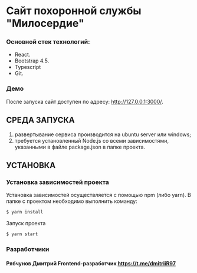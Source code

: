 # Сайт похоронной службы "Милосердие"


### Основной стек технологий:
* React.
* Bootstrap 4.5.
* Typescript
* Git.

### Демо

После запуска сайт доступен по адресу: http://127.0.0.1:3000/.

## СРЕДА ЗАПУСКА

1. развертывание сервиса производится на ubuntu server или windows;
2. требуется установленный Node.js со всеми зависимостями, указанными в файле package.json в папке проекта.

## УСТАНОВКА

### Установка зависимостей проекта

Установка зависимостей осуществляется с помощью npm (либо yarn). В папке с проектом необходимо выполнить команду:

``` bash
$ yarn install
```

Запуск проекта

``` bash
$ yarn start
```

### Разработчики

#### Рябчунов Дмитрий Frontend-разработчик https://t.me/dmitriiR97
